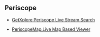 ## Periscope

- [GetXplore Periscope Live Stream Search](http://getxplore.com/)

- [PeriscopeMap.Live Map Based Viewer](http://www.periscopemap.live/)